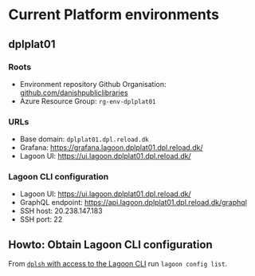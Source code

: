 # Current Platform environments

## dplplat01

### Roots

* Environment repository Github Organisation: [github.com/danishpubliclibraries](https://github.com/danishpubliclibraries)
* Azure Resource Group: `rg-env-dplplat01`

### URLs

* Base domain: `dplplat01.dpl.reload.dk`
* Grafana: <https://grafana.lagoon.dplplat01.dpl.reload.dk/>
* Lagoon UI: <https://ui.lagoon.dplplat01.dpl.reload.dk/>

### Lagoon CLI configuration

* Lagoon UI: <https://ui.lagoon.dplplat01.dpl.reload.dk/>
* GraphQL endpoint: <https://api.lagoon.dplplat01.dpl.reload.dk/graphql>
* SSH host: 20.238.147.183
* SSH port: 22

## Howto: Obtain Lagoon CLI configuration

From [`dplsh` with access to the Lagoon CLI](runbooks/using-dplsh.md) run
`lagoon config list`.
